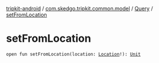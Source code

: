 [tripkit-android](../../index.md) / [com.skedgo.tripkit.common.model](../index.md) / [Query](index.md) / [setFromLocation](./set-from-location.md)

# setFromLocation

`open fun setFromLocation(location: `[`Location`](../-location/index.md)`!): `[`Unit`](https://kotlinlang.org/api/latest/jvm/stdlib/kotlin/-unit/index.html)
